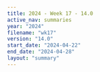 ```yaml
---
title: 2024 - Week 17 - 14.0
active_nav: summaries
year: "2024"
filename: "wk17"
version: "14.0"
start_date: "2024-04-22"
end_date: "2024-04-28"
layout: "summary"
---
```

